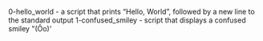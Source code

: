 0-hello_world - 
 a script that prints “Hello, World”, followed by a new line to the standard output
1-confused_smiley -  script that displays a confused smiley "(Ôo)'
